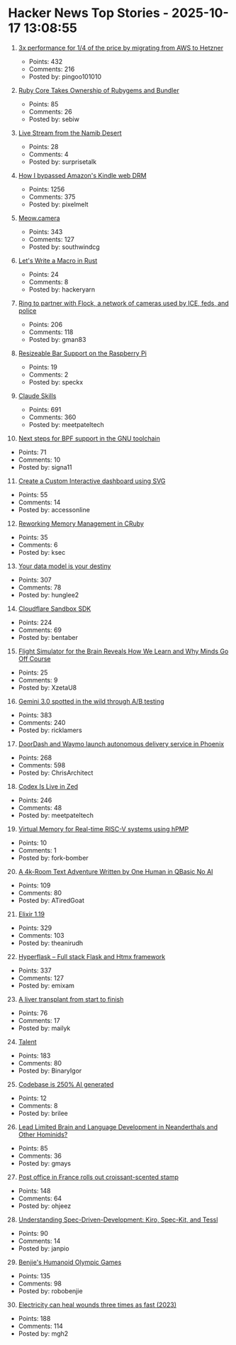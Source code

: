 # Hacker News Top Stories - 2025-10-17 13:08:55

1. [3x performance for 1/4 of the price by migrating from AWS to Hetzner](https://digitalsociety.coop/posts/migrating-to-hetzner-cloud/)
   - Points: 432
   - Comments: 216
   - Posted by: pingoo101010

2. [Ruby Core Takes Ownership of Rubygems and Bundler](https://www.ruby-lang.org/en/news/2025/10/17/rubygems-repository-transition/)
   - Points: 85
   - Comments: 26
   - Posted by: sebiw

3. [Live Stream from the Namib Desert](https://bookofjoe2.blogspot.com/2025/10/live-stream-from-namib-desert.html)
   - Points: 28
   - Comments: 4
   - Posted by: surprisetalk

4. [How I bypassed Amazon's Kindle web DRM](https://blog.pixelmelt.dev/kindle-web-drm/)
   - Points: 1256
   - Comments: 375
   - Posted by: pixelmelt

5. [Meow.camera](https://meow.camera/)
   - Points: 343
   - Comments: 127
   - Posted by: southwindcg

6. [Let's Write a Macro in Rust](https://hackeryarn.com/post/rust-macros-1/)
   - Points: 24
   - Comments: 8
   - Posted by: hackeryarn

7. [Ring to partner with Flock, a network of cameras used by ICE, feds, and police](https://techcrunch.com/2025/10/16/amazons-ring-to-partner-with-flock-a-network-of-ai-cameras-used-by-ice-feds-and-police/)
   - Points: 206
   - Comments: 118
   - Posted by: gman83

8. [Resizeable Bar Support on the Raspberry Pi](https://www.jeffgeerling.com/blog/2025/resizeable-bar-support-on-raspberry-pi)
   - Points: 19
   - Comments: 2
   - Posted by: speckx

9. [Claude Skills](https://www.anthropic.com/news/skills)
   - Points: 691
   - Comments: 360
   - Posted by: meetpateltech

10. [Next steps for BPF support in the GNU toolchain](https://lwn.net/Articles/1039827/)
   - Points: 71
   - Comments: 10
   - Posted by: signa11

11. [Create a Custom Interactive dashboard using SVG](https://0xmm.in/posts/custom_dash/)
   - Points: 55
   - Comments: 14
   - Posted by: accessonline

12. [Reworking Memory Management in CRuby](https://railsatscale.com/2025-09-16-reworking-memory-management-in-cruby/)
   - Points: 35
   - Comments: 6
   - Posted by: ksec

13. [Your data model is your destiny](https://notes.mtb.xyz/p/your-data-model-is-your-destiny)
   - Points: 307
   - Comments: 78
   - Posted by: hunglee2

14. [Cloudflare Sandbox SDK](https://sandbox.cloudflare.com/)
   - Points: 224
   - Comments: 69
   - Posted by: bentaber

15. [Flight Simulator for the Brain Reveals How We Learn and Why Minds Go Off Course](https://now.tufts.edu/2025/10/16/flight-simulator-brain-reveals-how-we-learn-and-why-minds-sometimes-go-course)
   - Points: 25
   - Comments: 9
   - Posted by: XzetaU8

16. [Gemini 3.0 spotted in the wild through A/B testing](https://ricklamers.io/posts/gemini-3-spotted-in-the-wild/)
   - Points: 383
   - Comments: 240
   - Posted by: ricklamers

17. [DoorDash and Waymo launch autonomous delivery service in Phoenix](https://about.doordash.com/en-us/news/waymo)
   - Points: 268
   - Comments: 598
   - Posted by: ChrisArchitect

18. [Codex Is Live in Zed](https://zed.dev/blog/codex-is-live-in-zed)
   - Points: 246
   - Comments: 48
   - Posted by: meetpateltech

19. [Virtual Memory for Real-time RISC-V systems using hPMP](https://arxiv.org/abs/2504.04498)
   - Points: 10
   - Comments: 1
   - Posted by: fork-bomber

20. [A 4k-Room Text Adventure Written by One Human in QBasic No AI](https://the-ventureweaver.itch.io/tlote4111)
   - Points: 109
   - Comments: 80
   - Posted by: ATiredGoat

21. [Elixir 1.19](https://elixir-lang.org/blog/2025/10/16/elixir-v1-19-0-released/)
   - Points: 329
   - Comments: 103
   - Posted by: theanirudh

22. [Hyperflask – Full stack Flask and Htmx framework](https://hyperflask.dev/)
   - Points: 337
   - Comments: 127
   - Posted by: emixam

23. [A liver transplant from start to finish](https://press.asimov.com/articles/liver)
   - Points: 76
   - Comments: 17
   - Posted by: mailyk

24. [Talent](https://www.felixstocker.com/blog/talent)
   - Points: 183
   - Comments: 80
   - Posted by: BinaryIgor

25. [Codebase is 250% AI generated](https://www.moderndescartes.com/essays/ai_codebase/)
   - Points: 12
   - Comments: 8
   - Posted by: brilee

26. [Lead Limited Brain and Language Development in Neanderthals and Other Hominids?](https://today.ucsd.edu/story/did-lead-limit-brain-and-language-development-in-neanderthals-and-other-extinct-hominids)
   - Points: 85
   - Comments: 36
   - Posted by: gmays

27. [Post office in France rolls out croissant-scented stamp](https://www.ctvnews.ca/world/article/french-post-office-rolls-out-croissant-scented-stamp/)
   - Points: 148
   - Comments: 64
   - Posted by: ohjeez

28. [Understanding Spec-Driven-Development: Kiro, Spec-Kit, and Tessl](https://martinfowler.com/articles/exploring-gen-ai/sdd-3-tools.html)
   - Points: 90
   - Comments: 14
   - Posted by: janpio

29. [Benjie's Humanoid Olympic Games](https://generalrobots.substack.com/p/benjies-humanoid-olympic-games)
   - Points: 135
   - Comments: 98
   - Posted by: robobenjie

30. [Electricity can heal wounds three times as fast (2023)](https://www.chalmers.se/en/current/news/mc2-how-electricity-can-heal-wounds-three-times-as-fast/)
   - Points: 188
   - Comments: 114
   - Posted by: mgh2

